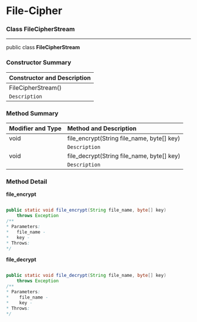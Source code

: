 # File-Cipher

### Class FileCipherStream

---

public class **FileCipherStream**

### Constructor Summary
| **Constructor and Description** |
| :------ |
| FileCipherStream() |
| ```Description``` |
### Method Summary
| **Modifier and Type** | **Method and Description** |
| ------ | :------ |
| void | file_encrypt(String file_name, byte[] key) |
|  | ```Description``` |
| void | file_decrypt(String file_name, byte[] key) | 
|  | ```Description``` |




### Method Detail 
**file_encrypt**
``` java

public static void file_encrypt(String file_name, byte[] key) 
    throws Exception
/**
* Parameters:
*   file_name - 
*   key - 
* Throws:
*/
```

**file_decrypt**
``` java

public static void file_decrypt(String file_name, byte[] key) 
    throws Exception 
/**
* Parameters:
*    file_name - 
*    key - 
* Throws:
*/
```

